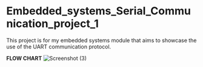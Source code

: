 # Embedded_systems_Serial_Communication_project_1
This project is for my embedded systems module that aims to showcase the use of the UART communication protocol. 

**FLOW CHART**
![Screenshot (3)](https://github.com/Fatimaaax/Embedded_systems_Serial_Communication_project_1/assets/80466055/76fdcedc-729f-4b41-ba90-3c2e446738fa)

